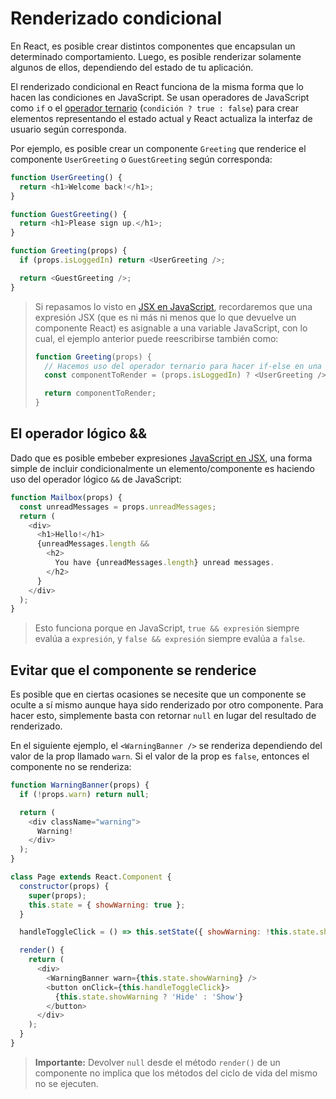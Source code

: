 # Renderizado condicional

En React, es posible crear distintos componentes que encapsulan un determinado comportamiento. Luego, es posible renderizar solamente algunos de ellos, dependiendo del estado de tu aplicación.

El renderizado condicional en React funciona de la misma forma que lo hacen las condiciones en JavaScript. Se usan operadores de JavaScript como `if` o el [operador ternario](https://developer.mozilla.org/en-US/docs/Web/JavaScript/Reference/Operators/Conditional_Operator) (`condición ? true : false`) para crear elementos representando el estado actual y React actualiza la interfaz de usuario según corresponda.

Por ejemplo, es posible crear un componente `Greeting` que renderice el componente `UserGreeting` o `GuestGreeting` según corresponda:

```javascript
function UserGreeting() {
  return <h1>Welcome back!</h1>;
}

function GuestGreeting() {
  return <h1>Please sign up.</h1>;
}

function Greeting(props) {
  if (props.isLoggedIn) return <UserGreeting />;

  return <GuestGreeting />;
}
```

>Si repasamos lo visto en [JSX en JavaScript](http://localhost:3000/#/topics/JSX?id=jsx-en-javascript), recordaremos que una expresión JSX (que es ni más ni menos que lo que devuelve un componente React) es asignable a una variable JavaScript, con lo cual, el ejemplo anterior puede reescribirse también como:
>
>```javascript
>function Greeting(props) {
>   // Hacemos uso del operador ternario para hacer if-else en una sola línea
>   const componentToRender = (props.isLoggedIn) ? <UserGreeting /> : <GuestGreeting />;
>
>   return componentToRender;
>}
>```

## El operador lógico &&

Dado que es posible embeber expresiones [JavaScript en JSX](http://localhost:3000/#/topics/JSX?id=javascript-en-jsx), una forma simple de incluir condicionalmente un elemento/componente es haciendo uso del operador lógico `&&` de JavaScript:

```javascript
function Mailbox(props) {
  const unreadMessages = props.unreadMessages;
  return (
    <div>
      <h1>Hello!</h1>
      {unreadMessages.length &&
        <h2>
          You have {unreadMessages.length} unread messages.
        </h2>
      }
    </div>
  );
}
```

> Esto funciona porque en JavaScript, `true && expresión` siempre evalúa a `expresión`, y `false && expresión` siempre evalúa a `false`.

## Evitar que el componente se renderice

Es posible que en ciertas ocasiones se necesite que un componente se oculte a sí mismo aunque haya sido renderizado por otro componente. Para hacer esto, simplemente basta con retornar `null` en lugar del resultado de renderizado.

En el siguiente ejemplo, el `<WarningBanner />` se renderiza dependiendo del valor de la prop llamado `warn`. Si el valor de la prop es `false`, entonces el componente no se renderiza:

```javascript
function WarningBanner(props) {
  if (!props.warn) return null;

  return (
    <div className="warning">
      Warning!
    </div>
  );
}

class Page extends React.Component {
  constructor(props) {
    super(props);
    this.state = { showWarning: true };
  }

  handleToggleClick = () => this.setState({ showWarning: !this.state.showWarning });

  render() {
    return (
      <div>
        <WarningBanner warn={this.state.showWarning} />
        <button onClick={this.handleToggleClick}>
          {this.state.showWarning ? 'Hide' : 'Show'}
        </button>
      </div>
    );
  }
}
```

> **Importante:** Devolver `null` desde el método `render()` de un componente no implica que los métodos del ciclo de vida del mismo no se ejecuten.
